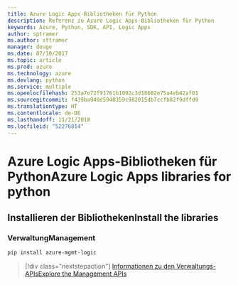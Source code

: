 ```yaml
---
title: Azure Logic Apps-Bibliotheken für Python
description: Referenz zu Azure Logic Apps-Bibliotheken für Python
keywords: Azure, Python, SDK, API, Logic Apps
author: sptramer
ms.author: sttramer
manager: douge
ms.date: 07/10/2017
ms.topic: article
ms.prod: azure
ms.technology: azure
ms.devlang: python
ms.service: multiple
ms.openlocfilehash: 253a7e72f91761b1092c3d18682e75a4eb42af01
ms.sourcegitcommit: f439ba940d5940359c982015db7ccfb82f9dffd9
ms.translationtype: HT
ms.contentlocale: de-DE
ms.lasthandoff: 11/21/2018
ms.locfileid: "52276814"
---
```

# <a name="azure-logic-apps-libraries-for-python"></a><span data-ttu-id="5fa1b-104">Azure Logic Apps-Bibliotheken für Python</span><span class="sxs-lookup"><span data-stu-id="5fa1b-104">Azure Logic Apps libraries for python</span></span>

## <a name="install-the-libraries"></a><span data-ttu-id="5fa1b-105">Installieren der Bibliotheken</span><span class="sxs-lookup"><span data-stu-id="5fa1b-105">Install the libraries</span></span>


### <a name="management"></a><span data-ttu-id="5fa1b-106">Verwaltung</span><span class="sxs-lookup"><span data-stu-id="5fa1b-106">Management</span></span>

```bash
pip install azure-mgmt-logic
```
> [!div class="nextstepaction"]
> [<span data-ttu-id="5fa1b-107">Informationen zu den Verwaltungs-APIs</span><span class="sxs-lookup"><span data-stu-id="5fa1b-107">Explore the Management APIs</span></span>](/python/api/overview/azure/logicapps/management)